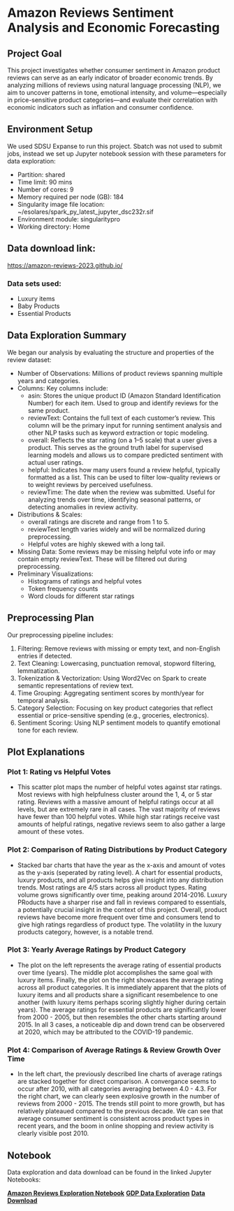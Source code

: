 # Amazon Reviews Sentiment Analysis and Economic Forecasting

## Project Goal

This project investigates whether consumer sentiment in Amazon product reviews can serve as an early indicator of broader economic trends. By analyzing millions of reviews using natural language processing (NLP), we aim to uncover patterns in tone, emotional intensity, and volume—especially in price-sensitive product categories—and evaluate their correlation with economic indicators such as inflation and consumer confidence.

## Environment Setup

We used SDSU Expanse to run this project. Sbatch was not used to submit jobs, instead we set up Jupyter notebook session with these parameters for data exploration:
- Partition: shared
- Time limit: 90 mins
- Number of cores: 9
- Memory required per node (GB): 184
- Singularity image file location: ~/esolares/spark_py_latest_jupyter_dsc232r.sif
- Environment module: singularitypro
- Working directory: Home

## Data download link: 

https://amazon-reviews-2023.github.io/

### Data sets used:
- Luxury items
- Baby Products
- Essential Products


## Data Exploration Summary

We began our analysis by evaluating the structure and properties of the review dataset:

- Number of Observations: Millions of product reviews spanning multiple years and categories.
- Columns: Key columns include:
  - asin: Stores the unique product ID (Amazon Standard Identification Number) for each item. Used to group and identify reviews for the same product.
  - reviewText: Contains the full text of each customer’s review. This column will be the primary input for running sentiment analysis and other NLP tasks such as keyword extraction or topic modeling.
  - overall: Reflects the star rating (on a 1–5 scale) that a user gives a product. This serves as the ground truth label for supervised learning models and allows us to compare predicted sentiment with actual user ratings.
  - helpful: Indicates how many users found a review helpful, typically formatted as a list. This can be used to filter low-quality reviews or to weight reviews by perceived usefulness.
  - reviewTime: The date when the review was submitted. Useful for analyzing trends over time, identifying seasonal patterns, or detecting anomalies in review activity.
- Distributions & Scales:
  - overall ratings are discrete and range from 1 to 5.
  - reviewText length varies widely and will be normalized during preprocessing.
  - Helpful votes are highly skewed with a long tail.
- Missing Data: Some reviews may be missing helpful vote info or may contain empty reviewText. These will be filtered out during preprocessing.
- Preliminary Visualizations:
  - Histograms of ratings and helpful votes
  - Token frequency counts
  - Word clouds for different star ratings

## Preprocessing Plan

Our preprocessing pipeline includes:

1. Filtering: Remove reviews with missing or empty text, and non-English entries if detected.
2. Text Cleaning: Lowercasing, punctuation removal, stopword filtering, lemmatization.
3. Tokenization & Vectorization: Using Word2Vec on Spark to create semantic representations of review text.
4. Time Grouping: Aggregating sentiment scores by month/year for temporal analysis.
5. Category Selection: Focusing on key product categories that reflect essential or price-sensitive spending (e.g., groceries, electronics).
6. Sentiment Scoring: Using NLP sentiment models to quantify emotional tone for each review.

## Plot Explanations

### Plot 1: Rating vs Helpful Votes

- This scatter plot maps the number of helpful votes against star ratings. Most reviews with high helpfulness cluster around the 1, 4, or 5 star rating. Reviews with a massive amount of helpful ratings occur at all levels, but are extremely rare in all cases. The vast majority of reviews have fewer than 100 helpful votes. While high star ratings receive vast amounts of helpful ratings, negative reviews seem to also gather a large amount of these votes.

### Plot 2: Comparison of Rating Distributions by Product Category

- Stacked bar charts that have the year as the x-axis and amount of votes as the y-axis (seperated by rating level). A chart for essential products, luxury products, and all products helps give insight into any distribution trends. Most ratings are 4/5 stars across all product types. Rating volume grows significantly over time, peaking around 2014-2016. Luxury PRoducts have a sharper rise and fall in reviews compared to essentials, a potentially crucial insight in the context of this project. Overall, product reviews have become more frequent over time and consumers tend to give high ratings regardless of product type. The volatility in the luxury products category, however, is a notable trend.

### Plot 3: Yearly Average Ratings by Product Category

- The plot on the left represents the average rating of essential products over time (years). The middle plot accomplishes the same goal with luxury items. Finally, the plot on the right showcases the average rating across all product categories. It is immediately apparent that the plots of luxury items and all products share a significant resembelence to one another (with luxury items perhaps scoring slightly higher during certain years). The average ratings for essential products are significantly lower from 2000 - 2005, but then resembles the other charts starting around 2015. In all 3 cases, a noticeable dip and down trend can be observered at 2020, which may be attributed to the COVID-19 pandemic.

### Plot 4: Comparison of Average Ratings & Review Growth Over Time

- In the left chart, the previously described line charts of average ratings are stacked together for direct comparison. A convergance seems to occur after 2010, with all categories averaging between 4.0 - 4.3. For the right chart, we can clearly seen explosive growth in the number of reviews from 2000 - 2015. The trends still point to more growth, but has relatively plateaued compared to the previous decade. We can see that average consumer sentiment is consistent across product types in recent years, and the boom in online shopping and review activity is clearly visible post 2010.

## Notebook

Data exploration and data download can be found in the linked Jupyter Notebooks:

**[Amazon Reviews Exploration Notebook](./Amazon_rewiews_exploration.ipynb)**
**[GDP Data Exploration](./GDP_Explore.ipynb)**
**[Data Download](./Data_download.ipynb)**
